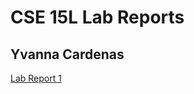 # CSE 15L Lab Reports
Yvanna Cardenas <br>
---
[Lab Report 1](https://yvcardenas.github.io/cse15l-lab-reports/LabReport1)
